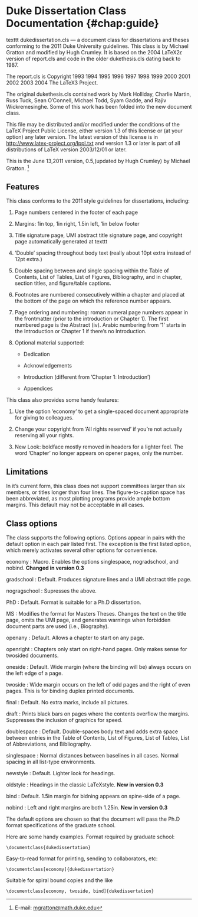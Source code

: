 Duke Dissertation Class Documentation {#chap:guide}
=====================================

texttt<span> dukedissertation.cls </span> — a document class for
dissertations and theses conforming to the 2011 Duke University
guidelines. This class is by Michael Gratton and modified by Hugh
Crumley. It is based on the 2004 LaTeX2$\epsilon$ version of report.cls
and code in the older dukethesis.cls dating back to 1987.

The report.cls is Copyright 1993 1994 1995 1996 1997 1998 1999 2000 2001
2002 2003 2004 The LaTeX3 Project.

The original dukethesis.cls contained work by Mark Holliday, Charlie
Martin, Russ Tuck, Sean O’Connell, Michael Todd, Syam Gadde, and Rajiv
Wickremesinghe. Some of this work has been folded into the new document
class.

This file may be distributed and/or modified under the conditions of the
LaTeX Project Public License, either version 1.3 of this license or (at
your option) any later version. The latest version of this license is in
<http://www.latex-project.org/lppl.txt> and version 1.3 or later is part
of all distributions of LaTeX version 2003/12/01 or later.

This is the June 13,2011 version, 0.5,(updated by Hugh Crumley) by
Michael Gratton. [^1]

Features
--------

This class conforms to the 2011 style guidelines for dissertations,
including:

1.  Page numbers centered in the footer of each page

2.  Margins: 1in top, 1in right, 1.5in left, 1in below footer

3.  Title signature page, UMI abstract title signature page, and
    copyright page automatically generated at texttt

4.  ’Double’ spacing throughout body text (really about 10pt extra
    instead of 12pt extra.)

5.  Double spacing between and single spacing within the Table of
    Contents, List of Tables, List of Figures, Bibliography, and in
    chapter, section titles, and figure/table captions.

6.  Footnotes are numbered consecutively within a chapter and placed at
    the bottom of the page on which the reference number appears.

7.  Page ordering and numbering: roman numeral page numbers appear in
    the frontmatter (prior to the introduction or Chapter 1). The first
    numbered page is the Abstract (iv). Arabic numbering from ’1’ starts
    in the Introduction or Chapter 1 if there’s no Introduction.

8.  Optional material supported:

    -   Dedication

    -   Acknowledgements

    -   Introduction (different from ’Chapter 1: Introduction’)

    -   Appendices

This class also provides some handy features:

1.  Use the option ’economy’ to get a single-spaced document appropriate
    for giving to colleagues.

2.  Change your copyright from ’All rights reserved’ if you’re not
    actually reserving all your rights.

3.  New Look: boldface mostly removed in headers for a lighter feel. The
    word ’Chapter’ no longer appears on opener pages, only the number.

Limitations
-----------

In it’s current form, this class does not support committees larger than
six members, or titles longer than four lines. The figure-to-caption
space has been abbreviated, as most plotting programs provide ample
bottom margins. This default may not be acceptable in all cases.

Class options
-------------

The class supports the following options. Options appear in pairs with
the default option in each pair listed first. The exception is the first
listed option, which merely activates several other options for
convenience.

economy
:   Macro. Enables the options singlespace, nogradschool, and nobind.
    **Changed in version 0.3**

gradschool
:   Default. Produces signature lines and a UMI abstract title page.

nogragschool
:   Supresses the above.

PhD
:   Default. Format is suitable for a Ph.D dissertation.

MS
:   Modifies the format for Masters Theses. Changes the text on the
    title page, omits the UMI page, and generates warnings when
    forbidden document parts are used (i.e., Biography).

openany
:   Default. Allows a chapter to start on any page.

openright
:   Chapters only start on right-hand pages. Only makes sense for
    twosided documents.

oneside
:   Default. Wide margin (where the binding will be) always occurs on
    the left edge of a page.

twoside
:   Wide margin occurs on the left of odd pages and the right of even
    pages. This is for binding duplex printed documents.

final
:   Default. No extra marks, include all pictures.

draft
:   Prints black bars on pages where the contents overflow the margins.
    Suppresses the inclusion of graphics for speed.

doublespace
:   Default. Double-spaces body text and adds extra space between
    entries in the Table of Contents, List of Figures, List of Tables,
    List of Abbreviations, and Bibliography.

singlespace
:   Normal distances between baselines in all cases. Normal spacing in
    all list-type environments.

newstyle
:   Default. Lighter look for headings.

oldstyle
:   Headings in the classic LaTeXstyle. **New in version 0.3**

bind
:   Default. 1.5in margin for bidning appears on spine-side of a page.

nobind
:   Left and right margins are both 1.25in. **New in version 0.3**

The default options are chosen so that the document will pass the Ph.D
format specifications of the graduate school.

Here are some handy examples. Format required by graduate school:

    \documentclass{dukedissertation}

Easy-to-read format for printing, sending to collaborators, etc:

    \documentclass[economy]{dukedissertation}

Suitable for spiral bound copies and the like

    \documentclass[economy, twoside, bind]{dukedissertation}

[^1]: E-mail: <mgratton@math.duke.edu>

